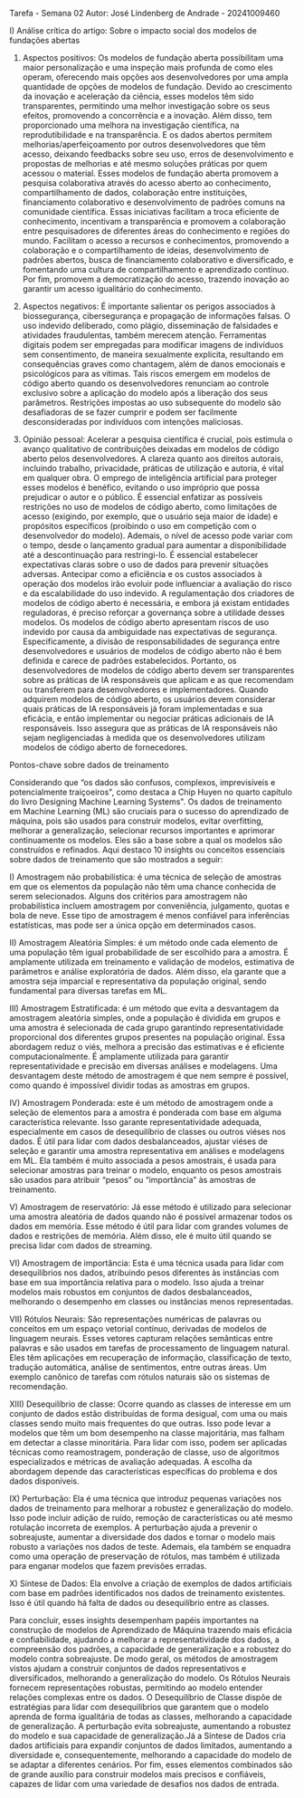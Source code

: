 Tarefa - Semana 02
Autor: José Lindenberg de Andrade - 20241009460

I) Análise crítica do artigo: Sobre o impacto social dos modelos de fundações abertas
1. Aspectos positivos:
Os modelos de fundação aberta possibilitam uma maior personalização e uma inspeção mais profunda de como eles operam, oferecendo mais opções aos desenvolvedores por uma ampla quantidade de opções de modelos de fundação.
Devido ao crescimento da inovação e aceleração da ciência, esses modelos têm sido transparentes, permitindo uma melhor investigação sobre os seus efeitos, promovendo  a concorrência e a inovação. Além disso, tem proporcionado uma melhora na investigação científica, na reprodutibilidade e na transparência. E os dados  abertos permitem melhorias/aperfeiçoamento por outros desenvolvedores que têm acesso, deixando feedbacks sobre seu uso, erros de desenvolvimento e propostas de melhorias e até mesmo soluções práticas por quem acessou o material.
Esses modelos de fundação aberta promovem a pesquisa colaborativa através do acesso aberto ao conhecimento, compartilhamento de dados, colaboração entre instituições, financiamento colaborativo e desenvolvimento de padrões comuns na comunidade científica. Essas iniciativas facilitam a troca eficiente de conhecimento, incentivam a transparência e promovem a colaboração entre pesquisadores de diferentes áreas do conhecimento e regiões do mundo.
Facilitam o acesso a recursos e conhecimentos, promovendo a colaboração e o compartilhamento de ideias, desenvolvimento de padrões abertos, busca de financiamento colaborativo e diversificado, e fomentando uma cultura de compartilhamento e aprendizado contínuo. Por fim, promovem a democratização do acesso, trazendo inovação ao garantir um acesso igualitário do conhecimento.

2. Aspectos negativos:
É importante salientar os perigos associados à biossegurança, cibersegurança e propagação de informações falsas. O uso indevido deliberado, como plágio, disseminação de falsidades e atividades fraudulentas, também merecem atenção. Ferramentas digitais podem ser empregadas para modificar imagens de indivíduos sem consentimento, de maneira sexualmente explícita, resultando em consequências graves como chantagem, além de danos emocionais e psicológicos para as vítimas. Tais riscos emergem em modelos de código aberto quando os desenvolvedores renunciam ao controle exclusivo sobre a aplicação do modelo após a liberação dos seus parâmetros. Restrições impostas ao uso subsequente do modelo são desafiadoras de se fazer cumprir e podem ser facilmente desconsideradas por indivíduos com intenções maliciosas.

3. Opinião pessoal:
Acelerar a pesquisa científica é crucial, pois estimula o avanço qualitativo de contribuições deixadas em modelos de código aberto pelos desenvolvedores. A clareza quanto aos direitos autorais, incluindo trabalho, privacidade, práticas de utilização e autoria, é vital em qualquer obra.
 O emprego de inteligência artificial para proteger esses modelos é benéfico, evitando o uso impróprio que possa prejudicar o autor e o público. É essencial enfatizar as possíveis restrições no uso de modelos de código aberto, como limitações de acesso (exigindo, por exemplo, que o usuário seja maior de idade) e propósitos específicos (proibindo o uso em competição com o desenvolvedor do modelo). Ademais, o nível de acesso pode variar com o tempo, desde o lançamento gradual para aumentar a disponibilidade até a descontinuação para restringi-lo.
É essencial estabelecer expectativas claras sobre o uso de dados para prevenir situações adversas. Antecipar como a eficiência e os custos associados à operação dos modelos irão evoluir pode influenciar a avaliação do risco e da escalabilidade do uso indevido. A regulamentação dos criadores de modelos de código aberto é necessária, e embora já existam entidades reguladoras, é preciso reforçar a governança sobre a utilidade desses modelos.
Os modelos de código aberto apresentam riscos de uso indevido por causa da ambiguidade nas expectativas de segurança. Especificamente, a divisão de responsabilidades de segurança entre desenvolvedores e usuários de modelos de código aberto não é bem definida e carece de padrões estabelecidos. Portanto, os desenvolvedores de modelos de código aberto devem ser transparentes sobre as práticas de IA responsáveis que aplicam e as que recomendam ou transferem para desenvolvedores e implementadores. Quando adquirem modelos de código aberto, os usuários devem considerar quais práticas de IA responsáveis já foram implementadas e sua eficácia, e então implementar ou negociar práticas adicionais de IA responsáveis. Isso assegura que as práticas de IA responsáveis não sejam negligenciadas à medida que os desenvolvedores utilizam modelos de código aberto de fornecedores.

Pontos-chave sobre dados de treinamento

Considerando que “os dados são confusos, complexos, imprevisíveis e potencialmente traiçoeiros", como destaca a Chip Huyen no quarto capítulo do livro Designing Machine Learning Systems". Os dados de treinamento em Machine Learning (ML) são cruciais para o sucesso do aprendizado de máquina, pois são usados para construir modelos, evitar overfitting, melhorar a generalização, selecionar recursos importantes e aprimorar continuamente os modelos. Eles são a base sobre a qual os modelos são construídos e refinados.
Aqui destaco 10 insights ou conceitos essenciais sobre dados de treinamento que são mostrados a seguir:

I) Amostragem não probabilística: é uma técnica de seleção de amostras em que os elementos da população não têm uma chance conhecida de serem selecionados. Alguns dos critérios para amostragem não probabilística incluem amostragem por conveniência, julgamento, quotas e bola de neve. Esse tipo de amostragem é menos confiável para inferências estatísticas, mas pode ser a única opção em determinados casos.

II) Amostragem Aleatória Simples: é um método onde cada elemento de uma população têm igual probabilidade de ser escolhido para a amostra. É amplamente utilizada em treinamento e validação de modelos, estimativa de parâmetros e análise exploratória de dados. Além disso, ela garante que a amostra seja imparcial e representativa da população original, sendo fundamental para diversas tarefas em ML.

III) Amostragem Estratificada: é um método que evita a desvantagem da amostragem aleatória simples, onde a população é dividida em grupos e uma amostra é selecionada de cada grupo garantindo representatividade proporcional dos diferentes grupos presentes na população original. Essa abordagem reduz o viés, melhora a precisão das estimativas e é eficiente computacionalmente. É amplamente utilizada para garantir representatividade e precisão em diversas análises e modelagens. Uma desvantagem deste método de amostragem é que nem sempre é possível, como quando é impossível dividir todas as amostras em grupos.

IV) Amostragem Ponderada: este é um método de amostragem onde a seleção de elementos para a amostra é ponderada com base em alguma característica relevante. Isso garante representatividade adequada, especialmente em casos de desequilíbrio de classes ou outros viéses nos dados. É útil para lidar com dados desbalanceados, ajustar viéses de seleção e garantir uma amostra representativa em análises e modelagens em ML. Ela também é muito associada a pesos amostrais, é usada para selecionar amostras para treinar o modelo, enquanto os pesos amostrais são usados para atribuir “pesos” ou “importância” às amostras de treinamento.

V) Amostragem de reservatório: Já esse método é utilizado para selecionar uma amostra aleatória de dados quando não é possível armazenar todos os dados em memória. Esse método é útil para lidar com grandes volumes de dados e restrições de memória. Além disso, ele é muito útil quando se precisa lidar com dados de streaming. 

VI) Amostragem de importância: Esta é uma técnica usada para lidar com desequilíbrios nos dados, atribuindo pesos diferentes às instâncias com base em sua importância relativa para o modelo. Isso ajuda a treinar modelos mais robustos em conjuntos de dados desbalanceados, melhorando o desempenho em classes ou instâncias menos representadas.

VII) Rótulos Neurais: São representações numéricas de palavras ou conceitos em um espaço vetorial contínuo, derivadas de modelos de linguagem neurais. Esses vetores capturam relações semânticas entre palavras e são usados em tarefas de processamento de linguagem natural. Eles têm aplicações em recuperação de informação, classificação de texto, tradução automática, análise de sentimentos, entre outras áreas. Um exemplo canônico de tarefas com rótulos naturais são os sistemas de recomendação.

XIII) Desequilíbrio de classe: Ocorre quando as classes de interesse em um conjunto de dados estão distribuídas de forma desigual, com uma ou mais classes sendo muito mais frequentes do que outras. Isso pode levar a modelos que têm um bom desempenho na classe majoritária, mas falham em detectar a classe minoritária. Para lidar com isso, podem ser aplicadas técnicas como reamostragem, ponderação de classe, uso de algoritmos especializados e métricas de avaliação adequadas. A escolha da abordagem depende das características específicas do problema e dos dados disponíveis.

IX) Perturbação: Ela é uma técnica que introduz pequenas variações nos dados de treinamento para melhorar a robustez e generalização do modelo. Isso pode incluir adição de ruído, remoção de características ou até mesmo rotulação incorreta de exemplos. A perturbação ajuda a prevenir o sobreajuste, aumentar a diversidade dos dados e tornar o modelo mais robusto a variações nos dados de teste. Ademais, ela também se enquadra como uma operação de preservação de rótulos, mas também é utilizada para enganar modelos que fazem previsões erradas.

X) Síntese de Dados: Ela envolve a criação de exemplos de dados artificiais com base em padrões identificados nos dados de treinamento existentes. Isso é útil quando há falta de dados ou desequilíbrio entre as classes. 

Para concluir, esses insights desempenham papéis importantes na construção de modelos de Aprendizado de Máquina trazendo mais eficácia e confiabilidade, ajudando a melhorar a representatividade dos dados, a compreensão dos padrões, a capacidade de generalização e a robustez do modelo contra sobreajuste. De modo geral, os métodos de amostragem vistos ajudam a construir conjuntos de dados representativos e diversificados, melhorando a generalização do modelo. Os Rótulos Neurais fornecem representações robustas, permitindo ao modelo entender relações complexas entre os dados. O Desequilíbrio de Classe dispõe de estratégias para lidar com desequilíbrios que garantem que o modelo aprenda de forma igualitária de todas as classes, melhorando a capacidade de generalização. A perturbação evita sobreajuste, aumentando a robustez do modelo e sua capacidade de generalização.Já a Síntese de Dados cria dados artificiais para expandir conjuntos de dados limitados, aumentando a diversidade e, consequentemente, melhorando a capacidade do modelo de se adaptar a diferentes cenários. Por fim, esses elementos combinados são de grande auxílio para construir modelos mais precisos e confiáveis, capazes de lidar com uma variedade de desafios nos dados de entrada.
